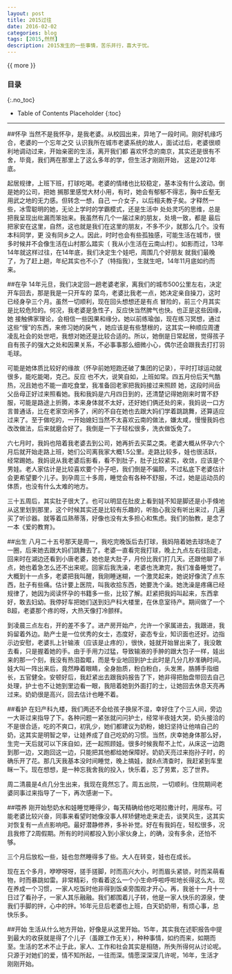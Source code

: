 ```yaml
---
layout: post
title: 2015过往
date: 2016-02-02
categories: blog
tags: [2015,然然]
description: 2015发生的一些事情，苦乐并行，喜大于忧。
---
```


{{ more }}

### 目录
{:.no_toc}

* Table of Contents Placeholder
{:toc}
------



##怀孕
当然不是我怀孕，是我老婆。从校园出来，异地了一段时间。刚好机缘巧合，老婆的一个忘年之交
认识我所在城市老婆系统的故人，面试过后，老婆很顺利地调动过来，开始亲密的生活，离开我们都
喜欢怀念的南京，其实还是很有不舍，毕竟，我们两在那里上了这么多年的学，但生活才刚刚开始，
这是2012年底。


起居规律，上班下班，打球吃喝。老婆的情绪也比较稳定，基本没有什么波动。倒是她的公司，把她
搁那里感觉大材小用，有时，她会有郁郁不得志，胸中丘壑无用武之地的无力感。但转念一想，自己
一介女子，以后相夫教子矣。才释然一些，冰雪聪明的她，无论上学时的学霸模式，还是生活中
处处灵巧的思维，总是把我呈现出纰漏而笨拙来。我虽然有几个一届过来的朋友，处境一致，都是
最后把家安在这里，自然，这也就是我们在这里的朋友，不多不少，就那么几个。没有本科同学，更
没有同乡之人。因此，时时也会有些孤独感，可能生活在城市，很多时候并不会像生活在山村那么踏实（
我从小生活在云南山村）。如影而过，13年14年就这样过往，在14年底，我们决定生个娃吧，周围几个好朋友
就我们最晚了，为了赶上趟，年纪其实也不小了（特指我），生就生吧，14年11月底如约而来。



##在孕
14年元旦，我们决定回一趟老婆老家，离我们的城市500公里左右，决定开车回去，那是我是一只开车的
菜鸟，老婆比我老一点，她决定亲自操刀，这时已经身孕三个月。虽然一切顺利，现在回头想想还是有点
冒险的，前三个月其实是比较危险的。何况，我老婆是急性子，反应快当然脾气也快。也正是这些因缘，她
接触佛家理论，会相信一些因果和缘分。她以前练瑜伽，现在练习冥想，通过这些“慢”的东西，来修习她的戾气
，她应该是有些慧根的，这其实一种顺应周遭凌乱社会的处世吧，我想对她还是比较合适的。所以，她倒是日常起居，觉得孩子自有孩子的强大之处和因果关系，不必事事那么细微小心，偶尔还会跟我去打打羽毛球。


可能是她体质比较好的缘故（怀孕前她短跑还破了集团的记录），平时打球运动就很多，能吃能喝，克己。反应
也不大，说笑自如，上班如常。四五月份后天气酷热，况且她也不能一直吃食堂，我准备回老家把我妈接过来照顾
她，这段时间岳父岳母正好过来照看她。我和我妈是六月四日到的，还清楚记得她刚来时胃不舒服，可能是路途上折腾，本来身体就不太好，还好她们俩还处的来，我妈说一口方言普通话，比在老家空闲多了，闲的不自在她也去跟大妈们学着跳跳舞，还算适应过来了。至于做吃的，一开始媳妇当然不太喜欢云南的做法，嫌太咸，慢慢我妈也改改做法，后来就磨合好了。我倒是一下子轻松很多，洗衣做饭免了。


六七月时，我妈也陪着我老婆去到公司，她再折去买菜之类。老婆大概从怀孕六个月后就开始走路上班，她们公司离我家大概1.5公里。走路比较多，娃也很活跃，经常踢她。我妈说从我老婆后影看，看不到肚子，肚子比较紧实，收敛，应该是个男娃。老人家估计是比较喜欢要个孙子吧，我们倒是不偏颇，不过私底下老婆估计会更希望要个儿子。到孕周三十多周，睡觉会有各种不舒服，不过，她是运动员的体质，也没有什么太难的地方。


三十五周后，其实肚子很大了。也可以明显在肚皮上看到娃不知是脚还是小手倏地从这里划到那里，这个时候其实还是比较有乐趣的，听胎心我没有听出来过，几遍买了听诊器。就等着瓜熟蒂落，好像也没有太多担心和焦虑。我们的胎教，是念了一本《爱的教育》。


##出生
八月二十五号那天是周一，我吃完晚饭后去打球，我妈陪着她去球场走了一圈，后来她去跟大妈们跳舞去了。老婆一直看完我打球，晚上九点左右往回走，回来时在湖边还看到小唐老婆，她也是大肚子，月份比我们打几天。还跟他聊了半点，她也着急怎么还不出来呢。回家后我洗澡，老婆也洗漱完，我们准备睡觉了。大概到十一点多，老婆把我叫醒，我刚睡迷糊，一个激灵起来，她说好像流了点东西，肚子有些痛。估计要上医院，叫我收拾东西，她要洗个澡。她洗澡是疼痛已经规律了，她因为阅读怀孕的书籍多一些，比较了解。赶紧把我妈叫起来，东西拿好，敢去妇幼。我停好车把她们送到妇产科大楼里，在休息室待产。期间做了一个B超，老婆那个疼的呀，大热天像打冷颤样。

到凌晨三点左右，开的差不多了。进产房开始产，允许一个家属进去，我跟进，我妈留着外边。助产士是一位优秀的女士，态度好，姿态专业，知识面也还好。边指示边安慰，老婆扎上针输液（应该是止疼的），很快，娃就开始冒出来了，我没敢去看，只是握着她的手。由于手用力过猛，导致输液的手肿的跟大包子一样，娃出来的那一个刻，我没有热泪盈眶，而是专业地回到护士此时是几分几秒准确时间。娃大叫一阵出来后，竟然睁着眼睛，全身胎质，粉白粉白，头发黑，胳膊手指细长，五官健全。安顿好后，我赶紧出去跟我妈报告了下，她非得把胎盘带回去自己处理，护士也不让她到里边看一眼，我陪着她到外面打的士，让她回去休息天亮再过来。奶奶很是高兴，回去估计也睡不着。


##看护
在妇产科九楼，我们两还不会给孩子换尿不湿，幸好住了个三人间，旁边一大哥过来指导了下。各种问题一紧张就问问护士，经常半夜娃大哭，奶头接洽的不是很合适，吃的不爽口，初乳少，她们都建议为奶粉，媳妇坚持让他啃自己的奶，这其实是明智之举，让娃养成了自己吃奶的习惯。当然，庆幸她身体那么好，生完一天后就可以下床自如，还一起照顾娃。很多时候我帮不上忙，从床这一边跑到那一边，又跑回这一边，只能把其他都给她保障好。奶奶天亮过来抱孙子时，的确乐开了花。那几天我基本没时间睡觉，晚上搞娃，就8点清查时，我赶紧到车里眯一下。现在想想，是一种忘我舍我的投入，快乐着，忘了劳累，忘了世界。

周二清晨是4点几分生出来，我现在竟然忘了。周五出院，一切顺利。住院期间老婆同事过来指导了一下，再次感谢一下。


##喂养
刚开始愁奶水和娃睡觉睡得少，每天精确给他吃喝拉撒计时，用尿布。可能老婆比较兴奋，同事来看望时她像没事人样矫健地走来走去，谈笑风生，这其实对恢复有一点点影响吧。最好潜静修养，多补补觉。好在有我妈在，轻松很多，况且我修了2周假期。所有的时间都投入到小家伙身上，的确，没有多余，还怕不够。

三个月后放松一些，娃也忽然睡得多了些。大人在转变，娃也在成长。

现在五个多月，咿咿呀呀，搓手搓脚，时而高兴大小，时而眉头紧锁，时而呆萌看物，时而暴跳如雷。非常精彩，你看着这么一个小生命呼啦呼啦地长得这么大。现在养成一个习惯，一家人吃饭时他非得到饭桌旁围观才开心。再，我爸十一月十一日过了看孙子，一家人其乐融融。我们都围着儿子转，他是一家人快乐的源泉，使我们手脚的拌，心中的拌。16年元旦后老婆也上班，白天奶奶带，有烦心事，总快乐多。

##开始
生活从什么地方开始，好像是从这里开始。15年，其实我在述职报告中提到最大的收获就是得了个儿子（虽跟工作无关），种种事情，如约而来，如期而至。生活的艺术不止于此，家人、工作和社会其实是相随，所失所得何从讨论呢。只源于对她们的爱，情不知所起，一往而深。情愿深深深几许呢，16年，生活才刚刚开始。

